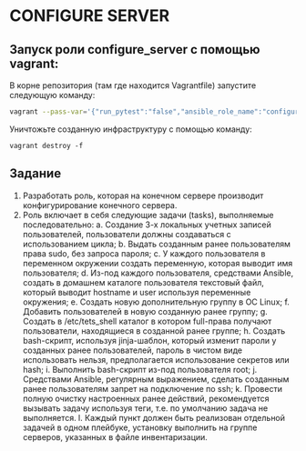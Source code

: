 CONFIGURE SERVER
=========

Запуск роли __configure_server__ с помощью vagrant:
---
В корне репозитория (там где находится Vagrantfile) запустите следующую команду:
```bash
vagrant --pass-var='{"run_pytest":"false","ansible_role_name":"configure_server"}' up --provision && vagrant ssh-config > .vagrant/ssh-config && py.test --hosts=default --ssh-config=.vagrant/ssh-config tests/configure_server/tests.py
```

Уничтожьте созданную инфраструктуру с помощью команду:
```WSL
vagrant destroy -f
```

Задание
---

1.	Разработать роль, которая на конечном сервере производит конфигурирование конечного сервера.
2.	Роль включает в себя следующие задачи (tasks), выполняемые последовательно: 
  a.	Создание 3-х локальных учетных записей пользователей, пользователи должны создаваться с использованием цикла;
  b.	Выдать созданным ранее пользователям права sudo, без запроса пароля;
  c.	У каждого пользователя в переменном окружении создать переменную, которая выводит имя пользователя;
  d.	Из-под каждого пользователя, средствами Ansible, создать в домашнем каталоге пользователя текстовый файл, который выводит hostname и user используя переменные окружения;
  e.	Создать новую дополнительную группу в ОС Linux;
  f.	Добавить пользователей в новую созданную ранее группу;
  g.	Создать в /etc/tets_shell каталог в котором full-права получают пользователи, находящиеся в созданной ранее группе;
  h.	Создать bash-скрипт, используя jinja-шаблон, который изменит пароли у созданных ранее пользователей, пароль в чистом виде использовать нельзя, предполагается использование секретов или hash;
  i.	Выполнить bash-скрипт из-под пользователя root;
  j.	Средствами Ansible, регулярным выражением, сделать созданным ранее пользователям запрет на подключение по ssh;
  k.	Провести полную очистку настроенных ранее действий, рекомендуется вызывать задачу используя теги, т.е. по умолчанию задача не выполняется.
  l.	Каждый пункт должен быть реализован отдельной задачей в одном плейбуке, установку выполнить на группе серверов, указанных в файле инвентаризации.

